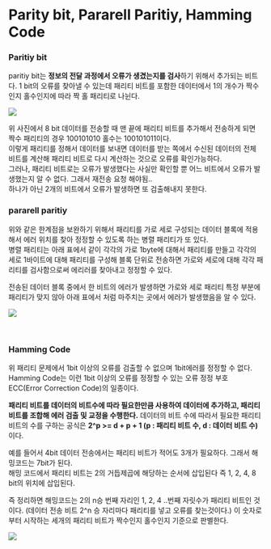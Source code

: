 # Parity bit, Pararell Paritiy, Hamming Code

### Paritiy bit

paritiy bit는 **정보의 전달 과정에서 오류가 생겼는지를 검사**하기 위해서 추가되는 비트다.
1 bit의 오류를 찾아낼 수 있는데 패리티 비트를 포함한 데이터에서 1의 개수가 짝수인지 홀수인지에 따라 짝 홀 패리티로 나뉜다.

![](https://velog.velcdn.com/images/letskuku/post/17091b62-c821-41e2-bc6c-5d73065b4fbe/image.png)

위 사진에서 8 bit 데이터를 전송할 때 맨 끝에 패리티 비트를 추가해서 전송하게 되면 짝수 패리티의 경우 100101010 홀수는 100101011이다.  
이렇게 패리티를 정해서 데이터를 보내면 데이터를 받는 쪽에서 수신된 데이터의 전체 비트를 계산해 패리티 비트로 다시 계산하는 것으로 오류를 확인가능하다.  
그러나, 패리티 비트로는 오류가 발생했다는 사실만 확인할 뿐 어느 비트에서 오류가 발생했는지 알 수 없다. 그래서 재전송 요청 해야됨..  
하나가 아닌 2개의 비트에서 오류가 발생하면 또 검출해내지 못한다.

### pararell paritiy

위와 같은 한계점을 보완하기 위해서 패리티를 가로 세로 구성되는 데이터 블록에 적용해서 에러 위치를 찾아 정정할 수 있도록 하는 병렬 패리티가 또 있다.  
병렬 패리티는 아래 표에서 같이 각각의 가로 1byte에 대해서 패리티를 만들고 각각의 세로 1바이트에 대해 패리티를 구성해 블록 단위로 전송하면 가로와 세로에 대해 각각 패리티를 검사함으로써 에리러를 찾아내고 정정할 수 있다.

전송된 데이터 블록 중에서 한 비트의 에러가 발생하면 가로와 세로 패리티 특정 부분에 패리티가 맞지 않아 아래 표에서 처럼 마주치는 곳에서 에러가 발생했음을 알 수 있다.

![](https://mblogthumb-phinf.pstatic.net/MjAxOTA3MTlfMjU4/MDAxNTYzNDk5NTM0MTc4.GSSbKf1ZlkAd9mC9W6_f9QnbN9Cwv9JW6Es4un7ZZnQg.Ct80Bg3NheAYrSDdsSFxf_woXlbeCoN9O2sz4BggORcg.PNG.cni1577/%EC%BA%A1%EC%B2%98.PNG?type=w800)


<br>

### Hamming Code

위 패리티 문제에서 1bit 이상의 오류를 검출할 수 없으며 1bit에러를 정정할 수 없다.  
Hamming Code는 이런 1bit 이상의 오류를 정정할 수 있는 오류 정정 부호 ECC(Error Correction Code)의 일종이다.

**패리티 비트를 데이터의 비트수에 따라 필요한만큼 사용하여 데이터에 추가하고, 패리티 비트를 조합해 에러 검출 및 교정을 수행한다.**
데이터의 비트 수에 따라서 필요한 패리티 비트의 수를 구하는 공식은 **2^p >= d + p + 1 (p : 패리티 비트 수, d : 데이터 비트 수)** 이다.

예를 들어서 4bit 데이터 전송에서는 패리티 비트가 적어도 3개가 필요하다. 그래서 해밍코드는 7bit가 된다.  
해밍 코드에서 패리티 비트는 2의 거듭제곱에 해당하는 순서에 삽입된다 즉 1, 2, 4, 8 bit의 위치에 삽입된다.

즉 정리하면 해밍코드는 2의 n승 번째 자리인 1, 2, 4 ..번째 자릿수가 패리티 비트인 것이다. (데이터 전송 비트 2^n 승 자리마다 패리티를 넣고 오류를 찾는것이다.)
이 숫자로 부터 시작하는 세개의 패리티 비트가 짝수인지 홀수인지 기준으로 판별한다.

![](https://img1.daumcdn.net/thumb/R1280x0/?scode=mtistory2&fname=https%3A%2F%2Fblog.kakaocdn.net%2Fdn%2Fbzx20l%2Fbtra345ZkEc%2FPRtCfFcqDtx6LvTCzRtng0%2Fimg.png)
